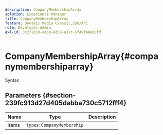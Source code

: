```yaml
---
description: CompanyMembershipArray
solution: Experience Manager
title: CompanyMembershipArray
feature: Dynamic Media Classic,SDK/API
role: Developer,Admin
exl-id: 3c272b30-c433-4350-a17c-6f49f48ec0fd
---
```

# CompanyMembershipArray{#companymembershiparray}

 Syntax 

## Parameters {#section-239fc913d27d405dabba730c5712fff4}

|  Name  | Type  | Description  |
|---|---|---|
|  items  | `types:CompanyMembership`  | |
